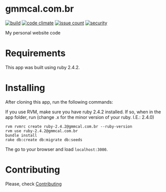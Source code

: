gmmcal.com.br
=============

[![build](https://travis-ci.org/gmmcal/gmmcal.com.br.svg?branch=master)](https://travis-ci.org/gmmcal/gmmcal.com.br)
[![code climate](https://codeclimate.com/github/gmmcal/gmmcal.com.br/badges/gpa.svg)](https://codeclimate.com/github/gmmcal/gmmcal.com.br)
[![issue count](https://codeclimate.com/github/gmmcal/gmmcal.com.br/badges/issue_count.svg)](https://codeclimate.com/github/gmmcal/gmmcal.com.br)
[![security](https://hakiri.io/github/gmmcal/gmmcal.com.br/master.svg)](https://hakiri.io/github/gmmcal/gmmcal.com.br/master)

My personal website code

# Requirements

This app was built using ruby 2.4.2.

# Installing

After cloning this app, run the following commands:

If you use RVM, make sure you have ruby 2.4.2 installed. If so, when in the app folder, run (change .x for the minor version of your ruby. I.E.: 2.4.0)

```
rvm rvmrc create ruby-2.4.2@gmmcal.com.br --ruby-version
rvm use ruby-2.4.2@gmmcal.com.br
bundle install
rake db:create db:migrate db:seeds
```

The go to your browser and load ```localhost:3000```.

# Contributing

Please, check [Contributing](https://github.com/gmmcal/gmmcal.com.br/blob/master/CONTRIBUTING.md)
